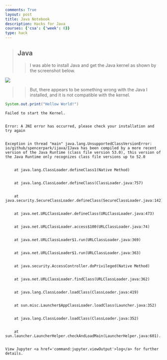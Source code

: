 ```yaml
---
comments: True
layout: post
title: Java Notebook
description: Hacks for Java
courses: {'csa': {'week': 0}}
type: hack
---
```


> ## Java
>> I was able to install Java and get the Java kernel as shown by the screenshot below.

<img src="https://github.com/TayKimmy/CSA_Repo/assets/107821010/7a7f66bc-3b02-4fa9-b3dc-8b4b88ef6aca">

>> But, there appears to be something wrong with the Java I installed, and it is not compatible with the kernel.


```java
System.out.print("Hellow World!")
```


    Failed to start the Kernel. 


    Error: A JNI error has occurred, please check your installation and try again


    Exception in thread "main" java.lang.UnsupportedClassVersionError: io/github/spencerpark/ijava/IJava has been compiled by a more recent version of the Java Runtime (class file version 53.0), this version of the Java Runtime only recognizes class file versions up to 52.0


    	at java.lang.ClassLoader.defineClass1(Native Method)


    	at java.lang.ClassLoader.defineClass(ClassLoader.java:757)


    	at java.security.SecureClassLoader.defineClass(SecureClassLoader.java:142)


    	at java.net.URLClassLoader.defineClass(URLClassLoader.java:473)


    	at java.net.URLClassLoader.access$100(URLClassLoader.java:74)


    	at java.net.URLClassLoader$1.run(URLClassLoader.java:369)


    	at java.net.URLClassLoader$1.run(URLClassLoader.java:363)


    	at java.security.AccessController.doPrivileged(Native Method)


    	at java.net.URLClassLoader.findClass(URLClassLoader.java:362)


    	at java.lang.ClassLoader.loadClass(ClassLoader.java:419)


    	at sun.misc.Launcher$AppClassLoader.loadClass(Launcher.java:352)


    	at java.lang.ClassLoader.loadClass(ClassLoader.java:352)


    	at sun.launcher.LauncherHelper.checkAndLoadMain(LauncherHelper.java:601). 


    View Jupyter <a href='command:jupyter.viewOutput'>log</a> for further details.

